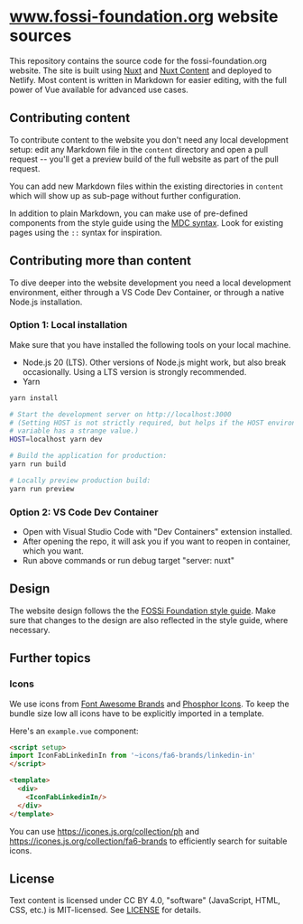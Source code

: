 # www.fossi-foundation.org website sources

This repository contains the source code for the fossi-foundation.org website.
The site is built using [Nuxt](https://nuxt.com/) and
[Nuxt Content](https://content.nuxtjs.org/) and deployed to Netlify. Most
content is written in Markdown for easier editing, with the full power of Vue
available for advanced use cases.

## Contributing content

To contribute content to the website you don't need any local development setup:
edit any Markdown file in the `content` directory and open a pull request --
you'll get a preview build of the full website as part of the pull request.

You can add new Markdown files within the existing directories in `content`
which will show up as sub-page without further configuration.

In addition to plain Markdown, you can make use of pre-defined components from
the style guide using the
[MDC syntax](https://content.nuxtjs.org/guide/writing/mdc). Look for existing
pages using the `::` syntax for inspiration.

## Contributing more than content

To dive deeper into the website development you need a local development
environment, either through a VS Code Dev Container, or through a native Node.js
installation.

### Option 1: Local installation

Make sure that you have installed the following tools on your local machine.

* Node.js 20 (LTS). Other versions of Node.js might work, but also break
  occasionally. Using a LTS version is strongly recommended.
* Yarn

```bash
yarn install

# Start the development server on http://localhost:3000
# (Setting HOST is not strictly required, but helps if the HOST environment
# variable has a strange value.)
HOST=localhost yarn dev

# Build the application for production:
yarn run build

# Locally preview production build:
yarn run preview
```

### Option 2: VS Code Dev Container

- Open with Visual Studio Code with "Dev Containers" extension installed.
- After opening the repo, it will ask you if you want to reopen in container, which you want.
- Run above commands or run debug target "server: nuxt"

## Design

The website design follows the the
[FOSSi Foundation style guide](https://zeroheight.com/822235964). Make sure that
changes to the design are also reflected in the style guide, where necessary.

## Further topics

### Icons

We use icons from [Font Awesome Brands](https://fontawesome.com/) and
[Phosphor Icons](https://phosphoricons.com/). To keep the bundle size low all
icons have to be explicitly imported in a template.

Here's an `example.vue` component:

```html
<script setup>
import IconFabLinkedinIn from '~icons/fa6-brands/linkedin-in'
</script>

<template>
  <div>
    <IconFabLinkedinIn/>
  </div>
</template>
```

You can use https://icones.js.org/collection/ph and
https://icones.js.org/collection/fa6-brands to efficiently search for suitable
icons.

## License

Text content is licensed under CC BY 4.0, "software" (JavaScript, HTML, CSS,
etc.) is MIT-licensed. See [LICENSE](LICENSE) for details.

